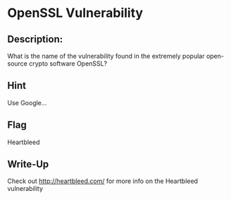 # OpenSSL Vulnerability

## Description:

What is the name of the vulnerability found in the extremely popular open-source crypto software OpenSSL?

## Hint

Use Google...

## Flag

Heartbleed

## Write-Up

Check out http://heartbleed.com/ for more info on the Heartbleed vulnerability
